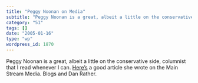 ```yaml
---
title: "Peggy Noonan on Media"
subtitle: "Peggy Noonan is a great, albeit a little on the conservative side, columnist that I read whenever I ..."
category: "51"
tags: []
date: "2005-01-16"
type: "wp"
wordpress_id: 1870
---
```

Peggy Noonan is a great, albeit a little on the conservative side, columnist that I read whenever I can. [Here’s](http://www.opinionjournal.com/columnists/pnoonan/) a good article she wrote on the Main Stream Media. Blogs and Dan Rather.